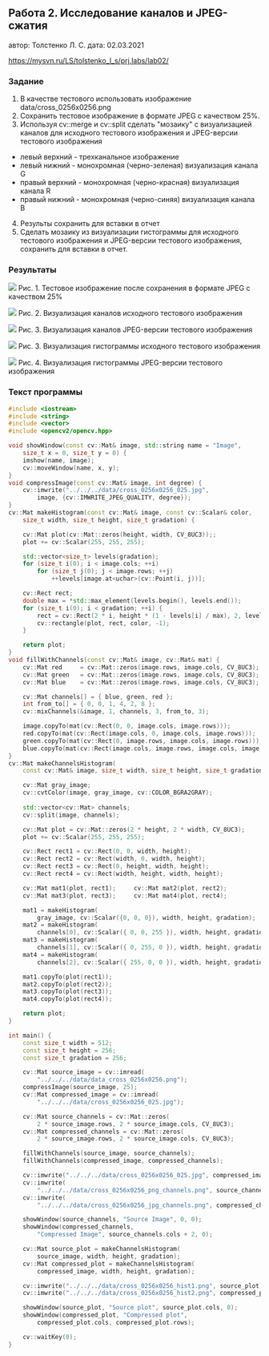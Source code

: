 ## Работа 2. Исследование каналов и JPEG-сжатия

автор: Толстенко Л. С.
дата: 02.03.2021

<https://mysvn.ru/LS/tolstenko_l_s/prj.labs/lab02/>

### Задание

1. В качестве тестового использовать изображение data/cross_0256x0256.png
2. Сохранить тестовое изображение в формате JPEG с качеством 25%.
3. Используя cv::merge и cv::split сделать "мозаику" с визуализацией каналов для исходного тестового изображения и JPEG-версии тестового изображения

- левый верхний - трехканальное изображение
- левый нижний - монохромная (черно-зеленая) визуализация канала G
- правый верхний - монохромная (черно-красная) визуализация канала R
- правый нижний - монохромная (черно-синяя) визуализация канала B

4. Результы сохранить для вставки в отчет
5. Сделать мозаику из визуализации гистограммы для исходного тестового изображения и JPEG-версии тестового изображения, сохранить для вставки в отчет.

### Результаты

![](https://mysvn.ru/LS/tolstenko_l_s/data/cross_0256x0256_025.jpg)
Рис. 1. Тестовое изображение после сохранения в формате JPEG с качеством 25%  



![](https://mysvn.ru/LS/tolstenko_l_s/data/cross_0256x0256_png_channels.png)
Рис. 2. Визуализация каналов исходного тестового изображения  



![](https://mysvn.ru/LS/tolstenko_l_s/data/cross_0256x0256_jpg_channels.png)
Рис. 3. Визуализация каналов JPEG-версии тестового изображения  



![](https://mysvn.ru/LS/tolstenko_l_s/data/cross_0256x0256_hist1.png)
Рис. 3. Визуализация гистограммы исходного тестового изображения  




![](https://mysvn.ru/LS/tolstenko_l_s/data/cross_0256x0256_hist2.png)
Рис. 4. Визуализация гистограммы JPEG-версии тестового изображения  


### Текст программы

```cpp
#include <iostream>
#include <string>
#include <vector>
#include <opencv2/opencv.hpp>

void showWindow(const cv::Mat& image, std::string name = "Image",
    size_t x = 0, size_t y = 0) {
    imshow(name, image);
    cv::moveWindow(name, x, y);
}
void compressImage(const cv::Mat& image, int degree) {
    cv::imwrite("../../../data/cross_0256x0256_025.jpg",
        image, {cv::IMWRITE_JPEG_QUALITY, degree});
}
cv::Mat makeHistogram(const cv::Mat& image, const cv::Scalar& color,
    size_t width, size_t height, size_t gradation) {

    cv::Mat plot(cv::Mat::zeros(height, width, CV_8UC3));;
    plot += cv::Scalar(255, 255, 255);

    std::vector<size_t> levels(gradation);
    for (size_t i(0); i < image.cols; ++i)
        for (size_t j(0); j < image.rows; ++j)
            ++levels[image.at<uchar>(cv::Point(i, j))];

    cv::Rect rect;
    double max = *std::max_element(levels.begin(), levels.end());
    for (size_t i(0); i < gradation; ++i) {
        rect = cv::Rect(2 * i, height * (1 - levels[i] / max), 2, levels[i]);
        cv::rectangle(plot, rect, color, -1);
    }

    return plot;
}
void fillWithChannels(const cv::Mat& image, cv::Mat& mat) {
    cv::Mat red     = cv::Mat::zeros(image.rows, image.cols, CV_8UC3);
    cv::Mat green   = cv::Mat::zeros(image.rows, image.cols, CV_8UC3);
    cv::Mat blue    = cv::Mat::zeros(image.rows, image.cols, CV_8UC3);

    cv::Mat channels[] = { blue, green, red };
    int from_to[] = { 0, 0, 1, 4, 2, 8 };
    cv::mixChannels(&image, 1, channels, 3, from_to, 3);

    image.copyTo(mat(cv::Rect(0, 0, image.cols, image.rows)));
    red.copyTo(mat(cv::Rect(image.cols, 0, image.cols, image.rows)));
    green.copyTo(mat(cv::Rect(0, image.rows, image.cols, image.rows)));
    blue.copyTo(mat(cv::Rect(image.cols, image.rows, image.cols, image.rows)));
}
cv::Mat makeChannelsHistogram(
    const cv::Mat& image, size_t width, size_t height, size_t gradation) {

    cv::Mat gray_image;
    cv::cvtColor(image, gray_image, cv::COLOR_BGRA2GRAY);
    
    std::vector<cv::Mat> channels;
    cv::split(image, channels);

    cv::Mat plot = cv::Mat::zeros(2 * height, 2 * width, CV_8UC3);
    plot += cv::Scalar(255, 255, 255);

    cv::Rect rect1 = cv::Rect(0, 0, width, height);
    cv::Rect rect2 = cv::Rect(width, 0, width, height);
    cv::Rect rect3 = cv::Rect(0, height, width, height);
    cv::Rect rect4 = cv::Rect(width, height, width, height);

    cv::Mat mat1(plot, rect1);     cv::Mat mat2(plot, rect2);
    cv::Mat mat3(plot, rect3);     cv::Mat mat4(plot, rect4);

    mat1 = makeHistogram(
        gray_image, cv::Scalar({0, 0, 0}), width, height, gradation);
    mat2 = makeHistogram(
        channels[0], cv::Scalar({ 0, 0, 255 }), width, height, gradation);
    mat3 = makeHistogram(
        channels[1], cv::Scalar({ 0, 255, 0 }), width, height, gradation);
    mat4 = makeHistogram(
        channels[2], cv::Scalar({ 255, 0, 0 }), width, height, gradation);

    mat1.copyTo(plot(rect1));
    mat2.copyTo(plot(rect2));
    mat3.copyTo(plot(rect3));
    mat4.copyTo(plot(rect4));

    return plot;
}

int main() {
    const size_t width = 512;
    const size_t height = 256;
    const size_t gradation = 256;

    cv::Mat source_image = cv::imread(
        "../../../data/data_cross_0256x0256.png");
    compressImage(source_image, 25);
    cv::Mat compressed_image = cv::imread(
        "../../../data/cross_0256x0256_025.jpg");

    cv::Mat source_channels = cv::Mat::zeros(
        2 * source_image.rows, 2 * source_image.cols, CV_8UC3);
    cv::Mat compressed_channels = cv::Mat::zeros(
        2 * source_image.rows, 2 * source_image.cols, CV_8UC3);

    fillWithChannels(source_image, source_channels);
    fillWithChannels(compressed_image, compressed_channels);

    cv::imwrite("../../../data/cross_0256x0256_025.jpg", compressed_image);
    cv::imwrite(
        "../../../data/cross_0256x0256_png_channels.png", source_channels);
    cv::imwrite(
        "../../../data/cross_0256x0256_jpg_channels.png", compressed_channels);

    showWindow(source_channels, "Source Image", 0, 0);
    showWindow(compressed_channels,
        "Compressed Image", source_channels.cols + 2, 0);

    cv::Mat source_plot = makeChannelsHistogram(
        source_image, width, height, gradation);
    cv::Mat compressed_plot = makeChannelsHistogram(
        compressed_image, width, height, gradation);

    cv::imwrite("../../../data/cross_0256x0256_hist1.png", source_plot);
    cv::imwrite("../../../data/cross_0256x0256_hist2.png", compressed_plot);

    showWindow(source_plot, "Source plot", source_plot.cols, 0);
    showWindow(compressed_plot, "Compressed plot",
        compressed_plot.cols, compressed_plot.rows);

    cv::waitKey(0);
}

```